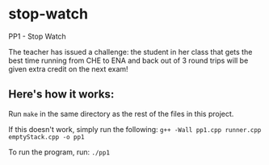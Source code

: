 # stop-watch
PP1 - Stop Watch 

The teacher has issued a challenge: the student in her class
that gets the best time running from CHE to ENA and back out of
3 round trips will be given extra credit on the next exam!

## Here's how it works:
Run `make` in the same directory as the rest of the files in this project.

If this doesn't work, simply run the following:
`g++ -Wall pp1.cpp runner.cpp emptyStack.cpp -o pp1`

To run the program, run:
`./pp1`
